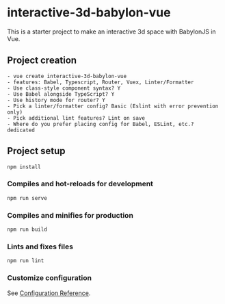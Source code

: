 # interactive-3d-babylon-vue

This is a starter project to make an interactive 3d space with BabylonJS in Vue.

## Project creation
```
- vue create interactive-3d-babylon-vue
- features: Babel, Typescript, Router, Vuex, Linter/Formatter
- Use class-style component syntax? Y
- Use Babel alongside TypeScript? Y
- Use history mode for router? Y
- Pick a linter/formatter config? Basic (Eslint with error prevention only)
- Pick additional lint features? Lint on save
- Where do you prefer placing config for Babel, ESLint, etc.? dedicated
```

## Project setup
```
npm install
```

### Compiles and hot-reloads for development
```
npm run serve
```

### Compiles and minifies for production
```
npm run build
```

### Lints and fixes files
```
npm run lint
```

### Customize configuration
See [Configuration Reference](https://cli.vuejs.org/config/).

